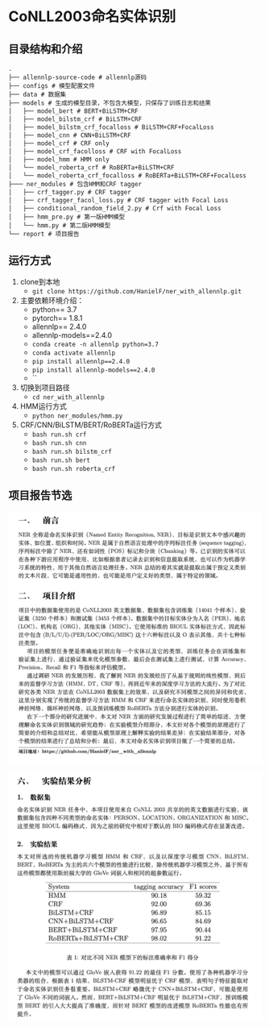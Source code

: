 # CoNLL2003命名实体识别

## 目录结构和介绍

```text
.
├── allennlp-source-code # allennlp源码
├── configs # 模型配置文件
├── data # 数据集
├── models # 生成的模型目录，不包含大模型，只保存了训练日志和结果
│   ├── model_bert # BERT+BiLSTM+CRF
│   ├── model_bilstm_crf # BiLSTM+CRF
│   ├── model_bilstm_crf_focalloss # BiLSTM+CRF+FocalLoss
│   ├── model_cnn # CNN+BiLSTM+CRF
│   ├── model_crf # CRF only
│   ├── model_crf_facolloss # CRF with FocalLoss
│   ├── model_hmm # HMM only
│   └── model_roberta_crf # RoBERTa+BiLSTM+CRF
│   └── model_roberta_crf_focalloss # RoBERTa+BiLSTM+CRF+FocalLoss
├─── ner_modules # 包含HMM和CRF tagger
│   ├── crf_tagger.py # CRF tagger
│   ├── crf_tagger_facol_loss.py # CRF tagger with Focal Loss
│   ├── conditional_random_field_2.py # Crf with Focal Loss
│   ├── hmm_pre.py # 第一版HMM模型
│   └── hmm.py # 第二版HMM模型
└── report # 项目报告
```

## 运行方式

1. clone到本地
    - `git clone https://github.com/HanielF/ner_with_allennlp.git`
2. 主要依赖环境介绍：
    - python== 3.7
    - pytorch== 1.8.1
    - allennlp== 2.4.0
    - allennlp-models==2.4.0
    - `conda create -n allennlp python=3.7`
    - `conda activate allennlp`
    - `pip install allennlp==2.4.0`
    - `pip install allennlp-models==2.4.0`
    - ``
3. 切换到项目路径
    - `cd ner_with_allennlp`
4. HMM运行方式
    - `python ner_modules/hmm.py`
5. CRF/CNN/BiLSTM/BERT/RoBERTa运行方式
    - `bash run.sh crf`
    - `bash run.sh cnn`
    - `bash run.sh bilstm_crf`
    - `bash run.sh bert`
    - `bash run.sh roberta_crf`

## 项目报告节选

![img](./report/intro.png)

![img](./report/result.png)
